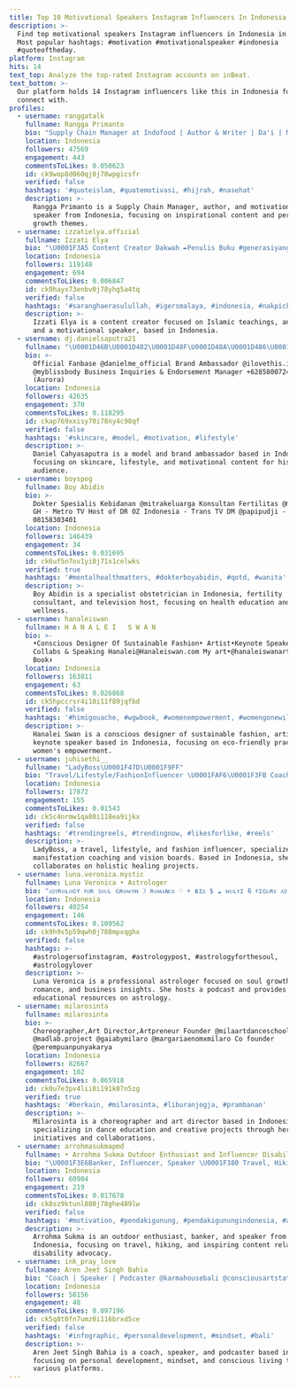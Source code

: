 ```yaml
---
title: Top 10 Motivational Speakers Instagram Influencers In Indonesia In 2024
description: >-
  Find top motivational speakers Instagram influencers in Indonesia in 2024.
  Most popular hashtags: #motivation #motivationalspeaker #indonesia
  #quoteoftheday.
platform: Instagram
hits: 14
text_top: Analyze the top-rated Instagram accounts on inBeat.
text_bottom: >-
  Our platform holds 14 Instagram influencers like this in Indonesia for you to
  connect with.
profiles:
  - username: ranggatalk
    fullname: Rangga Primanto
    bio: "Supply Chain Manager at Indofood | Author & Writer | Da'i | Motivational Speaker | Weekend-trepreneur | Jangan lelah jadi orang baik | \U0001F4E9 Silakan DM"
    location: Indonesia
    followers: 47569
    engagement: 443
    commentsToLikes: 0.050623
    id: ck9wop8d060qj0j78wpgicsfr
    verified: false
    hashtags: '#quoteislam, #quotemotivasi, #hijrah, #nasehat'
    description: >-
      Rangga Primanto is a Supply Chain Manager, author, and motivational
      speaker from Indonesia, focusing on inspirational content and personal
      growth themes.
  - username: izzatielya.official
    fullname: Izzati Elya
    bio: "\U0001F3A5 Content Creator Dakwah ✒️Penulis Buku #generasiyangdinanti \U0001F509Motivational Speaker @hamaregroup Jemputan contact: +018-3821682 (Admin)"
    location: Indonesia
    followers: 119148
    engagement: 694
    commentsToLikes: 0.006847
    id: ck9hayx73enbv0j78yhg5a4tq
    verified: false
    hashtags: '#saranghaerasulullah, #igersmalaya, #indonesia, #nakpickupline'
    description: >-
      Izzati Elya is a content creator focused on Islamic teachings, an author,
      and a motivational speaker, based in Indonesia.
  - username: dj.danielsaputra21
    fullname: "\U0001D46B\U0001D482\U0001D48F\U0001D48A\U0001D486\U0001D48D \U0001D46A\U0001D482\U0001D489\U0001D49A\U0001D482\U0001D494\U0001D482\U0001D491\U0001D496\U0001D495\U0001D493\U0001D482 دانيال"
    bio: >-
      Official Fanbase @danielme_official Brand Ambassador @ilovethis.id
      @myblissbody Business Inquiries & Endorsement Manager +6285800724939
      (Aurora)
    location: Indonesia
    followers: 42635
    engagement: 370
    commentsToLikes: 0.118295
    id: ckap769xxisy70i78ny4c98qf
    verified: false
    hashtags: '#skincare, #model, #motivation, #lifestyle'
    description: >-
      Daniel Cahyasaputra is a model and brand ambassador based in Indonesia,
      focusing on skincare, lifestyle, and motivational content for his
      audience.
  - username: boyspog
    fullname: Boy Abidin
    bio: >-
      Dokter Spesialis Kebidanan @mitrakeluarga Konsultan Fertilitas @mbrioivf
      GH - Metro TV Host of DR OZ Indonesia - Trans TV DM @papipudji -
      08158303401
    location: Indonesia
    followers: 146439
    engagement: 34
    commentsToLikes: 0.031695
    id: ck6uf5n7ov1yi0j71x1celwks
    verified: true
    hashtags: '#mentalhealthmatters, #dokterboyabidin, #qotd, #wanita'
    description: >-
      Boy Abidin is a specialist obstetrician in Indonesia, fertility
      consultant, and television host, focusing on health education and women's
      wellness.
  - username: hanaleiswan
    fullname: H A N A L E I   S W A N
    bio: >-
      •Conscious Designer Of Sustainable Fashion• Artist•Keynote Speaker•
      Collabs & Speaking Hanalei@Hanaleiswan.com My art•@hanaleiswanart ⬇️get my
      Book⬇️
    location: Indonesia
    followers: 163811
    engagement: 63
    commentsToLikes: 0.026868
    id: ck5hpccrsr4i10i11f89jqfbd
    verified: false
    hashtags: '#himigouache, #wgwbook, #womenempowerment, #womengonewild'
    description: >-
      Hanalei Swan is a conscious designer of sustainable fashion, artist, and
      keynote speaker based in Indonesia, focusing on eco-friendly practices and
      women's empowerment.
  - username: juhisethi__
    fullname: "LadyBoss\U0001F47D\U0001F9FF"
    bio: "Travel/Lifestyle/FashionInfluencer \U0001FAF6\U0001F3FB Coach: Manifestation & Vision boards Location: Nagpur/Bombay {Paid Collaborations) @youniverse_holistic_healing"
    location: Indonesia
    followers: 17872
    engagement: 155
    commentsToLikes: 0.01543
    id: ck5c4nrmw1qa80i118ea9ijkx
    verified: false
    hashtags: '#trendingreels, #trendingnow, #likesforlike, #reels'
    description: >-
      LadyBoss, a travel, lifestyle, and fashion influencer, specializes in
      manifestation coaching and vision boards. Based in Indonesia, she
      collaborates on holistic healing projects.
  - username: luna.veronica.mystic
    fullname: Luna Veronica • Astrologer
    bio: "ᴀꜱᴛʀᴏʟᴏɢʏ ꜰᴏʀ ꜱᴏᴜʟ ɢʀᴏᴡᴛʜ ☽ ʀᴏᴍᴀɴᴄᴇ ♡ + ʙɪᴢ $ ☁️ ᴍᴜʟᴛɪ 6 ꜰɪɢᴜʀᴇ ᴀꜱᴛʀᴏʟᴏɢᴇʀ \U0001F399️ᴘᴏᴅᴄᴀꜱᴛ ʜᴏꜱᴛ & ᴇᴅᴜᴄᴀᴛᴏʀ \U0001D672\U0001D695\U0001D692\U0001D68C\U0001D694 \U0001D691\U0001D68E\U0001D69B\U0001D68E \U0001D68F\U0001D698\U0001D69B \U0001D68A\U0001D69C\U0001D69D\U0001D69B\U0001D698\U0001D695\U0001D698\U0001D690\U0001D6A2 \U0001D69C\U0001D68E\U0001D69B\U0001D69F\U0001D692\U0001D68C\U0001D68E\U0001D69C ⇣"
    location: Indonesia
    followers: 40254
    engagement: 146
    commentsToLikes: 0.109562
    id: ck9h9s5p59qwh0j788mpxqghx
    verified: false
    hashtags: >-
      #astrologersofinstagram, #astrologypost, #astrologyforthesoul,
      #astrologylover
    description: >-
      Luna Veronica is a professional astrologer focused on soul growth,
      romance, and business insights. She hosts a podcast and provides
      educational resources on astrology.
  - username: milarosinta
    fullname: milarosinta
    bio: >-
      Choreographer,Art Director,Artpreneur Founder @milaartdanceschool
      @madlab.project @gaiabymilaro @margariaenomxmilaro Co founder
      @perempuanpunyakarya
    location: Indonesia
    followers: 82667
    engagement: 102
    commentsToLikes: 0.065918
    id: ck0u7e3pv4lii0i191k07n5zg
    verified: true
    hashtags: '#berkain, #milarosinta, #liburanjogja, #prambanan'
    description: >-
      Milarosinta is a choreographer and art director based in Indonesia,
      specializing in dance education and creative projects through her various
      initiatives and collaborations.
  - username: arrohmasukmapmd
    fullname: • Arrohma Sukma Outdoor Enthusiast and Influencer Disability •
    bio: "\U0001F3E6Banker, Influencer, Speaker \U0001F380 Travel, Hiking, Inspiring \U0001F4513Rd @putrihijab_diy \U0001F393@putrihijab.academy \U0001F6D2@sukmaboutique01 @dreamnewoutdoor \U0001F91DCollab DM or \U0001F447"
    location: Indonesia
    followers: 60904
    engagement: 219
    commentsToLikes: 0.017678
    id: ck8sz9ktunl880j78ghe489lw
    verified: false
    hashtags: '#motivation, #pendakigunung, #pendakigunungindonesia, #amputeelife'
    description: >-
      Arrohma Sukma is an outdoor enthusiast, banker, and speaker from
      Indonesia, focusing on travel, hiking, and inspiring content related to
      disability advocacy.
  - username: ink_pray_love
    fullname: Aren Jeet Singh Bahia
    bio: "Coach | Speaker | Podcaster @karmahousebali @consciousartstattoos @lighthouse.studios.bali @chai.bar.ubud @karmahousedance @the_yogi_lab \U0001F4CDBali"
    location: Indonesia
    followers: 58156
    engagement: 48
    commentsToLikes: 0.097196
    id: ck5q8t0fn7umz0i116brxd5ce
    verified: false
    hashtags: '#infographic, #personaldevelopment, #mindset, #bali'
    description: >-
      Aren Jeet Singh Bahia is a coach, speaker, and podcaster based in Bali,
      focusing on personal development, mindset, and conscious living through
      various platforms.
---
```


